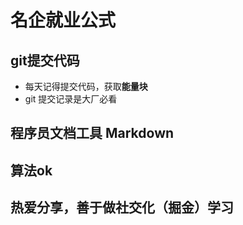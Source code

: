 # 名企就业公式

## git提交代码
   - 每天记得提交代码，获取**能量块**
   - git 提交记录是大厂必看
## 程序员文档工具 Markdown

## 算法ok

## 热爱分享，善于做社交化（掘金）学习